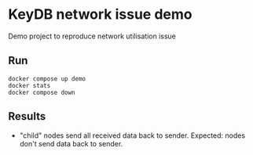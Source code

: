 # KeyDB network issue demo
Demo project to reproduce network utilisation issue

## Run
```shell
docker compose up demo
docker stats
docker compose down
```

## Results
 - "child" nodes send all received data back to sender. Expected: nodes don't send data back to sender.